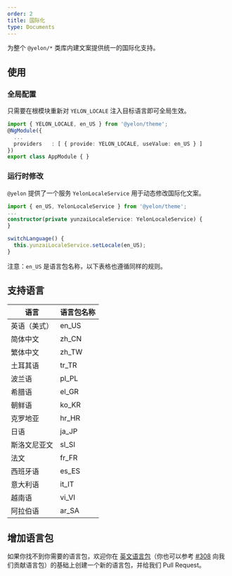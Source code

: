 ```yaml
---
order: 2
title: 国际化
type: Documents
---
```


为整个 `@yelon/*` 类库内建文案提供统一的国际化支持。

## 使用

### 全局配置

只需要在根模块重新对 `YELON_LOCALE` 注入目标语言即可全局生效。

```ts
import { YELON_LOCALE, en_US } from '@yelon/theme';
@NgModule({
  ...
  providers   : [ { provide: YELON_LOCALE, useValue: en_US } ]
})
export class AppModule { }
```

### 运行时修改

`@yelon` 提供了一个服务 `YelonLocaleService` 用于动态修改国际化文案。

```ts
import { en_US, YelonLocaleService } from '@yelon/theme';
...
constructor(private yunzaiLocaleService: YelonLocaleService) {
}

switchLanguage() {
  this.yunzaiLocaleService.setLocale(en_US);
}
```

注意：`en_US` 是语言包名称，以下表格也遵循同样的规则。

## 支持语言

| 语言 | 语言包名称 |
|----|-------|
| 英语（美式） | en_US |
| 简体中文 | zh_CN |
| 繁体中文 | zh_TW |
| 土耳其语 | tr_TR |
| 波兰语 | pl_PL |
| 希腊语 | el_GR |
| 朝鲜语 | ko_KR |
| 克罗地亚 | hr_HR |
| 日语 | ja_JP |
| 斯洛文尼亚文 | sl_SI |
| 法文 | fr_FR |
| 西班牙语 | es_ES |
| 意大利语 | it_IT |
| 越南语 | vi_VI |
| 阿拉伯语 | ar_SA |

## 增加语言包

如果你找不到你需要的语言包，欢迎你在 [英文语言包](https://github.com/hbyunzai/yelon/tree/master/packages/theme/src/locale/languages/en-US.ts)（你也可以参考 [#308](https://github.com/hbyunzai/yelon/pull/308) 向我们贡献语言包）的基础上创建一个新的语言包，并给我们 Pull Request。
